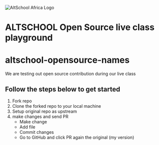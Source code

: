 ![AltSchool Africa Logo](https://github.com/tuyojr/altschool-opensource-names/blob/main/AltSchool.svg)

# ALTSCHOOL Open Source live class playground

# altschool-opensource-names

We are testing out open source contribution during our live class

## Follow the steps below to get started

1. Fork repo
2. Clone the forked repo to your local machine
3. Setup original repo as upstream
4. make changes and send PR
   - Make change
   - Add file
   - Commit changes
   - Go to GitHub and click PR again the original (my version)
